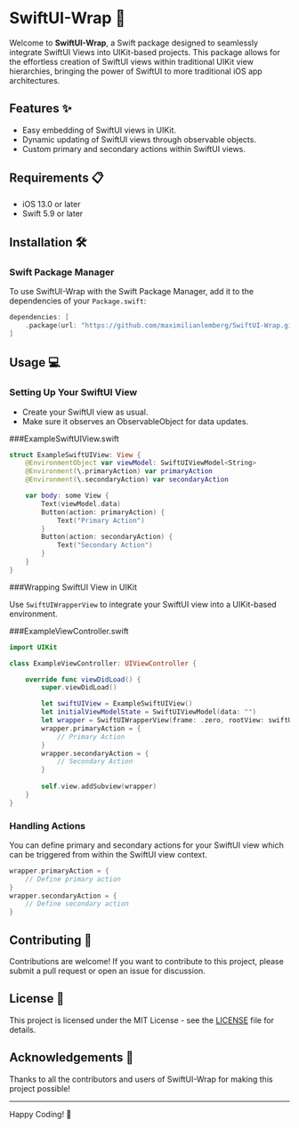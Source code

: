 # SwiftUI-Wrap 🌯

Welcome to **SwiftUI-Wrap**, a Swift package designed to seamlessly integrate SwiftUI Views into UIKit-based projects. This package allows for the effortless creation of SwiftUI views within traditional UIKit view hierarchies, bringing the power of SwiftUI to more traditional iOS app architectures.

## Features ✨
- Easy embedding of SwiftUI views in UIKit.
- Dynamic updating of SwiftUI views through observable objects.
- Custom primary and secondary actions within SwiftUI views.

## Requirements 📋
- iOS 13.0 or later
- Swift 5.9 or later

## Installation 🛠️

### Swift Package Manager
To use SwiftUI-Wrap with the Swift Package Manager, add it to the dependencies of your `Package.swift`:

```swift
dependencies: [
    .package(url: "https://github.com/maximilianlemberg/SwiftUI-Wrap.git", .upToNextMajor(from: "1.0.0"))
]
```

## Usage 💻

### Setting Up Your SwiftUI View

- Create your SwiftUI view as usual.
- Make sure it observes an ObservableObject for data updates.

###ExampleSwiftUIView.swift

```swift
struct ExampleSwiftUIView: View {
    @EnvironmentObject var viewModel: SwiftUIViewModel<String>
    @Environment(\.primaryAction) var primaryAction
    @Environment(\.secondaryAction) var secondaryAction

    var body: some View {
        Text(viewModel.data)
        Button(action: primaryAction) {
            Text("Primary Action")
        }
        Button(action: secondaryAction) {
            Text("Secondary Action")
        }
    }
}

```

###Wrapping SwiftUI View in UIKit

Use `SwiftUIWrapperView` to integrate your SwiftUI view into a UIKit-based environment.

###ExampleViewController.swift

```swift
import UIKit

class ExampleViewController: UIViewController {

    override func viewDidLoad() {
        super.viewDidLoad()

        let swiftUIView = ExampleSwiftUIView()
        let initialViewModelState = SwiftUIViewModel(data: "")
        let wrapper = SwiftUIWrapperView(frame: .zero, rootView: swiftUIView, viewModel: initialViewModelState)
        wrapper.primaryAction = {
            // Primary Action
        }
        wrapper.secondaryAction = {
            // Secondary Action
        }
                
        self.view.addSubview(wrapper)
    }
}

```


### Handling Actions
You can define primary and secondary actions for your SwiftUI view which can be triggered from within the SwiftUI view context.

```swift
wrapper.primaryAction = {
    // Define primary action
}
wrapper.secondaryAction = {
    // Define secondary action
}

```

## Contributing 🤝
Contributions are welcome! If you want to contribute to this project, please submit a pull request or open an issue for discussion.

## License 📄
This project is licensed under the MIT License - see the [LICENSE](./License.txt) file for details.

## Acknowledgements 🙏
Thanks to all the contributors and users of SwiftUI-Wrap for making this project possible!

---

Happy Coding! 🎉

